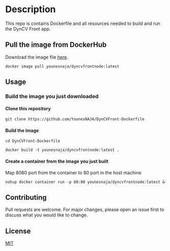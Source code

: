 # Description

This repo is contains Dockerfile and all resources needed to build and run the DynCV Front app.

## Pull the image from DockerHub

Download the image file [here](https://hub.docker.com/r/younesnaja/dyncvfrontnode).

```docker
docker image pull younesnaja/dyncvfrontnode:latest
```

## Usage

### Build the image you just downloaded

#### Clone this repository
```git
git clone https://github.com/YounesNAJA/DynCVFront-Dockerfile
```

#### Build the image
```linux
cd DynCVFront-Dockerfile
```

```linux
docker build -t younesnaja/dyncvfrontnode:latest .
```
#### Create a container from the image you just built
Map 8080 port from the container to 80 port in the host machine

```docker
nohup docker container run -p 80:80 younesnaja/dyncvfrontnode:latest &
```

## Contributing
Pull requests are welcome. For major changes, please open an issue first to discuss what you would like to change.


## License
[MIT](https://choosealicense.com/licenses/mit/)

